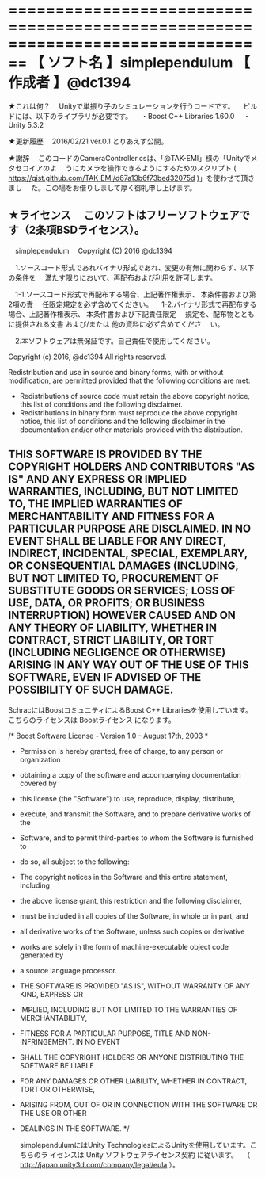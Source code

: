 ================================================================================
【 ソフト名 】simplependulum
【  作成者  】@dc1394
================================================================================

★これは何？
　Unityで単振り子のシミュレーションを行うコードです。
　ビルドには、以下のライブラリが必要です。
　・Boost C++ Libraries 1.60.0
　・Unity 5.3.2

★更新履歴
　2016/02/21 ver.0.1  とりあえず公開。

★謝辞
　このコードのCameraController.csは、「@TAK-EMI」様の「Unityでメタセコイアのよ
　うにカメラを操作できるようにするためのスクリプト
  ( https://gist.github.com/TAK-EMI/d67a13b6f73bed32075d )」を使わせて頂きまし
　た。この場をお借りしまして厚く御礼申し上げます。

★ライセンス
　このソフトはフリーソフトウェアです（2条項BSDライセンス）。
--------------------------------------------------------------------------------
　simplependulum
　Copyright (C) 2016 @dc1394

　1.ソースコード形式であれバイナリ形式であれ、変更の有無に関わらず、以下の条件を
　満たす限りにおいて、再配布および利用を許可します。

　1-1.ソースコード形式で再配布する場合、上記著作権表示、 本条件書および第2項の責
　任限定規定を必ず含めてください。
　1-2.バイナリ形式で再配布する場合、上記著作権表示、 本条件書および下記責任限定
　規定を、配布物とともに提供される文書 および/または 他の資料に必ず含めてくださ
　い。

　2.本ソフトウェアは無保証です。自己責任で使用してください。

  Copyright (c) 2016, @dc1394
  All rights reserved.

  Redistribution and use in source and binary forms, with or without
  modification, are permitted provided that the following conditions are met:
  * Redistributions of source code must retain the above copyright notice, 
    this list of conditions and the following disclaimer.
  * Redistributions in binary form must reproduce the above copyright notice, 
    this list of conditions and the following disclaimer in the documentation 
    and/or other materials provided with the distribution.

  THIS SOFTWARE IS PROVIDED BY THE COPYRIGHT HOLDERS AND CONTRIBUTORS "AS IS"
  AND
  ANY EXPRESS OR IMPLIED WARRANTIES, INCLUDING, BUT NOT LIMITED TO, THE IMPLIED
  WARRANTIES OF MERCHANTABILITY AND FITNESS FOR A PARTICULAR PURPOSE ARE
  DISCLAIMED. IN NO EVENT SHALL <COPYRIGHT HOLDER> BE LIABLE FOR ANY
  DIRECT, INDIRECT, INCIDENTAL, SPECIAL, EXEMPLARY, OR CONSEQUENTIAL DAMAGES
  (INCLUDING, BUT NOT LIMITED TO, PROCUREMENT OF SUBSTITUTE GOODS OR SERVICES;
  LOSS OF USE, DATA, OR PROFITS; OR BUSINESS INTERRUPTION) HOWEVER CAUSED AND
  ON ANY THEORY OF LIABILITY, WHETHER IN CONTRACT, STRICT LIABILITY, OR TORT
  (INCLUDING NEGLIGENCE OR OTHERWISE) ARISING IN ANY WAY OUT OF THE USE OF THIS
  SOFTWARE, EVEN IF ADVISED OF THE POSSIBILITY OF SUCH DAMAGE.
--------------------------------------------------------------------------------

  SchracにはBoostコミュニティによるBoost C++ Librariesを使用しています。
  こちらのライセンスは Boostライセンス になります。

/* Boost Software License - Version 1.0 - August 17th, 2003
*
* Permission is hereby granted, free of charge, to any person or organization
* obtaining a copy of the software and accompanying documentation covered by
* this license (the "Software") to use, reproduce, display, distribute,
* execute, and transmit the Software, and to prepare derivative works of the
* Software, and to permit third-parties to whom the Software is furnished to
* do so, all subject to the following:

* The copyright notices in the Software and this entire statement, including
* the above license grant, this restriction and the following disclaimer,
* must be included in all copies of the Software, in whole or in part, and
* all derivative works of the Software, unless such copies or derivative
* works are solely in the form of machine-executable object code generated by
* a source language processor.

* THE SOFTWARE IS PROVIDED "AS IS", WITHOUT WARRANTY OF ANY KIND, EXPRESS OR
* IMPLIED, INCLUDING BUT NOT LIMITED TO THE WARRANTIES OF MERCHANTABILITY,
* FITNESS FOR A PARTICULAR PURPOSE, TITLE AND NON-INFRINGEMENT. IN NO EVENT
* SHALL THE COPYRIGHT HOLDERS OR ANYONE DISTRIBUTING THE SOFTWARE BE LIABLE
* FOR ANY DAMAGES OR OTHER LIABILITY, WHETHER IN CONTRACT, TORT OR OTHERWISE,
* ARISING FROM, OUT OF OR IN CONNECTION WITH THE SOFTWARE OR THE USE OR OTHER
* DEALINGS IN THE SOFTWARE.
*/

  simplependulumにはUnity TechnologiesによるUnityを使用しています。こちらのラ
  イセンスは Unity ソフトウェアライセンス契約 に従います。
　（ http://japan.unity3d.com/company/legal/eula ）。
